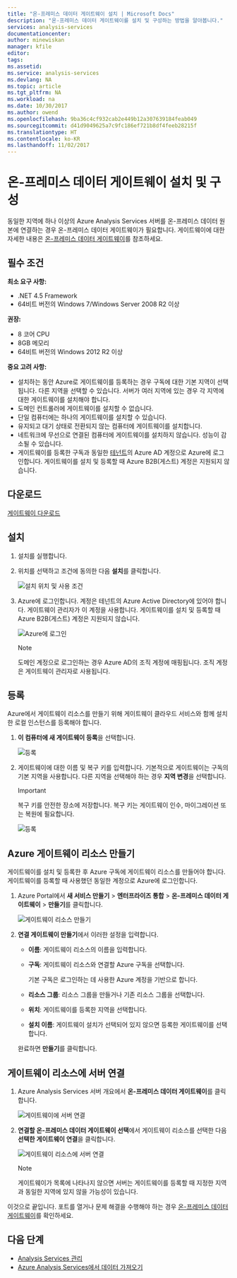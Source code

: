 ```yaml
---
title: "온-프레미스 데이터 게이트웨이 설치 | Microsoft Docs"
description: "온-프레미스 데이터 게이트웨이를 설치 및 구성하는 방법을 알아봅니다."
services: analysis-services
documentationcenter: 
author: minewiskan
manager: kfile
editor: 
tags: 
ms.assetid: 
ms.service: analysis-services
ms.devlang: NA
ms.topic: article
ms.tgt_pltfrm: NA
ms.workload: na
ms.date: 10/30/2017
ms.author: owend
ms.openlocfilehash: 9ba36c4cf932cab2e449b12a307639184feab049
ms.sourcegitcommit: d41d9049625a7c9fc186ef721b8df4feeb28215f
ms.translationtype: HT
ms.contentlocale: ko-KR
ms.lasthandoff: 11/02/2017
---
```

# <a name="install-and-configure-an-on-premises-data-gateway"></a>온-프레미스 데이터 게이트웨이 설치 및 구성
동일한 지역에 하나 이상의 Azure Analysis Services 서버를 온-프레미스 데이터 원본에 연결하는 경우 온-프레미스 데이터 게이트웨이가 필요합니다. 게이트웨이에 대한 자세한 내용은 [온-프레미스 데이터 게이트웨이](analysis-services-gateway.md)를 참조하세요.

## <a name="prerequisites"></a>필수 조건
**최소 요구 사항:**

* .NET 4.5 Framework
* 64비트 버전의 Windows 7/Windows Server 2008 R2 이상

**권장:**

* 8 코어 CPU
* 8GB 메모리
* 64비트 버전의 Windows 2012 R2 이상

**중요 고려 사항:**

* 설치하는 동안 Azure로 게이트웨이를 등록하는 경우 구독에 대한 기본 지역이 선택됩니다. 다른 지역을 선택할 수 있습니다. 서버가 여러 지역에 있는 경우 각 지역에 대한 게이트웨이를 설치해야 합니다. 
* 도메인 컨트롤러에 게이트웨이를 설치할 수 없습니다.
* 단일 컴퓨터에는 하나의 게이트웨이를 설치할 수 있습니다.
* 유지되고 대기 상태로 전환되지 않는 컴퓨터에 게이트웨이를 설치합니다.
* 네트워크에 무선으로 연결된 컴퓨터에 게이트웨이를 설치하지 않습니다. 성능이 감소될 수 있습니다.
* 게이트웨이를 등록한 구독과 동일한 [테넌트](https://msdn.microsoft.com/library/azure/jj573650.aspx#BKMK_WhatIsAnAzureADTenant)의 Azure AD 계정으로 Azure에 로그인합니다. 게이트웨이를 설치 및 등록할 때 Azure B2B(게스트) 계정은 지원되지 않습니다.


## <a name="download"></a>다운로드
 [게이트웨이 다운로드](https://aka.ms/azureasgateway)

## <a name="install"></a>설치

1. 설치를 실행합니다.

2. 위치를 선택하고 조건에 동의한 다음 **설치**를 클릭합니다.

   ![설치 위치 및 사용 조건](media/analysis-services-gateway-install/aas-gateway-installer-accept.png)

3. Azure에 로그인합니다. 계정은 테넌트의 Azure Active Directory에 있어야 합니다. 게이트웨이 관리자가 이 계정을 사용합니다. 게이트웨이를 설치 및 등록할 때 Azure B2B(게스트) 계정은 지원되지 않습니다.

   ![Azure에 로그인](media/analysis-services-gateway-install/aas-gateway-installer-account.png)

   > [!NOTE]
   > 도메인 계정으로 로그인하는 경우 Azure AD의 조직 계정에 매핑됩니다. 조직 계정은 게이트웨이 관리자로 사용됩니다.

## <a name="register"></a>등록
Azure에서 게이트웨이 리소스를 만들기 위해 게이트웨이 클라우드 서비스와 함께 설치한 로컬 인스턴스를 등록해야 합니다. 

1.  **이 컴퓨터에 새 게이트웨이 등록**을 선택합니다.

    ![등록](media/analysis-services-gateway-install/aas-gateway-register-new.png)

2. 게이트웨이에 대한 이름 및 복구 키를 입력합니다. 기본적으로 게이트웨이는 구독의 기본 지역을 사용합니다. 다른 지역을 선택해야 하는 경우 **지역 변경**을 선택합니다.

    > [!IMPORTANT]
    > 복구 키를 안전한 장소에 저장합니다. 복구 키는 게이트웨이 인수, 마이그레이션 또는 복원에 필요합니다. 

   ![등록](media/analysis-services-gateway-install/aas-gateway-register-name.png)


## <a name="create-resource"></a>Azure 게이트웨이 리소스 만들기
게이트웨이를 설치 및 등록한 후 Azure 구독에 게이트웨이 리소스를 만들어야 합니다. 게이트웨이를 등록할 때 사용했던 동일한 계정으로 Azure에 로그인합니다.

1. Azure Portal에서 **새 서비스 만들기** > **엔터프라이즈 통합** > **온-프레미스 데이터 게이트웨이** > **만들기**를 클릭합니다.

   ![게이트웨이 리소스 만들기](media/analysis-services-gateway-install/aas-gateway-new-azure-resource.png)

2. **연결 게이트웨이 만들기**에서 이러한 설정을 입력합니다.

    * **이름**: 게이트웨이 리소스의 이름을 입력합니다. 

    * **구독**: 게이트웨이 리소스와 연결할 Azure 구독을 선택합니다. 
   
      기본 구독은 로그인하는 데 사용한 Azure 계정을 기반으로 합니다.

    * **리소스 그룹**: 리소스 그룹을 만들거나 기존 리소스 그룹을 선택합니다.

    * **위치**: 게이트웨이를 등록한 지역을 선택합니다.

    * **설치 이름**: 게이트웨이 설치가 선택되어 있지 않으면 등록한 게이트웨이를 선택합니다. 

    완료하면 **만들기**를 클릭합니다.

## <a name="connect-servers"></a>게이트웨이 리소스에 서버 연결

1. Azure Analysis Services 서버 개요에서 **온-프레미스 데이터 게이트웨이**를 클릭합니다.

   ![게이트웨이에 서버 연결](media/analysis-services-gateway-install/aas-gateway-connect-server.png)

2. **연결할 온-프레미스 데이터 게이트웨이 선택**에서 게이트웨이 리소스를 선택한 다음 **선택한 게이트웨이 연결**을 클릭합니다.

   ![게이트웨이 리소스에 서버 연결](media/analysis-services-gateway-install/aas-gateway-connect-resource.png)

    > [!NOTE]
    > 게이트웨이가 목록에 나타나지 않으면 서버는 게이트웨이를 등록할 때 지정한 지역과 동일한 지역에 있지 않을 가능성이 있습니다. 

이것으로 끝입니다. 포트를 열거나 문제 해결을 수행해야 하는 경우 [온-프레미스 데이터 게이트웨이](analysis-services-gateway.md)를 확인하세요.

## <a name="next-steps"></a>다음 단계
* [Analysis Services 관리](analysis-services-manage.md)   
* [Azure Analysis Services에서 데이터 가져오기](analysis-services-connect.md)
